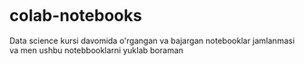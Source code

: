 # colab-notebooks
Data science kursi davomida o'rgangan va bajargan notebooklar jamlanmasi va men ushbu notebbooklarni yuklab boraman
